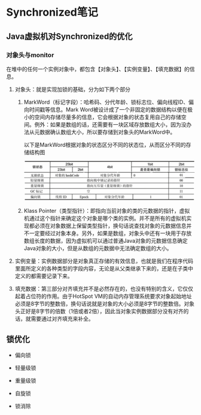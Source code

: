 # Synchronized笔记

## Java虚拟机对Synchronized的优化

### 对象头与monitor

在堆中的任何一个实例对象中，都包含【对象头】、【实例变量】、【填充数据】的信息。

1. 对象头：就是实现加锁的基础，分为如下两个部分

   1. MarkWord（标记字段）：哈希码、分代年龄、锁标志位、偏向线程ID、偏向时间戳等信息。Mark Word被设计成了一个非固定的数据结构以便在极小的空间内存储尽量多的信息，它会根据对象的状态复用自己的存储空间。例外：如果是数组的话，还需要有一块区域存放数组大小，因为没办法从元数据确认数组大小，所以要存储到对象头的MarkWord中。

      以下是MarkWord根据对象的状态区分不同的状态位，从而区分不同的存储结构图

      ![1568016653544](Synchronized笔记.assets/1568016653544.png)

   2. Klass Pointer（类型指针）：即指向当前对象的类的元数据的指针，虚拟机通过这个指针来确定这个对象是哪个类的实例。并不是所有的虚拟机实现都必须在对象数据上保留类型指针，换句话说查找对象的元数据信息并不一定要经过对象本身。另外，如果是数组，对象头中还有一块用于存放数组长度的数据，因为虚拟机可以通过普通Java对象的元数据信息确定Java对象的大小，但是从数组的元数据中无法确定数组的大小。

2. 实例变量：实例数据部分是对象真正存储的有效信息，也就是我们在程序代码里面所定义的各种类型的字段内容，无论是从父类继承下来的，还是在子类中定义的都需要记录下来。

3. 填充数据：第三部分对齐填充并不是必然存在的，也没有特别的含义，它仅仅起着占位符的作用。由于HotSpot VM的自动内存管理系统要求对象起始地址必须是8字节的整数倍，换句话说就是对象的大小必须是8字节的整数倍。对象头正好是8字节的倍数（1倍或者2倍），因此当对象实例数据部分没有对齐的话，就需要通过对齐填充来补全。

## 锁优化

- 偏向锁

- 轻量级锁

- 重量级锁

- 自旋锁

- 锁消除

  

